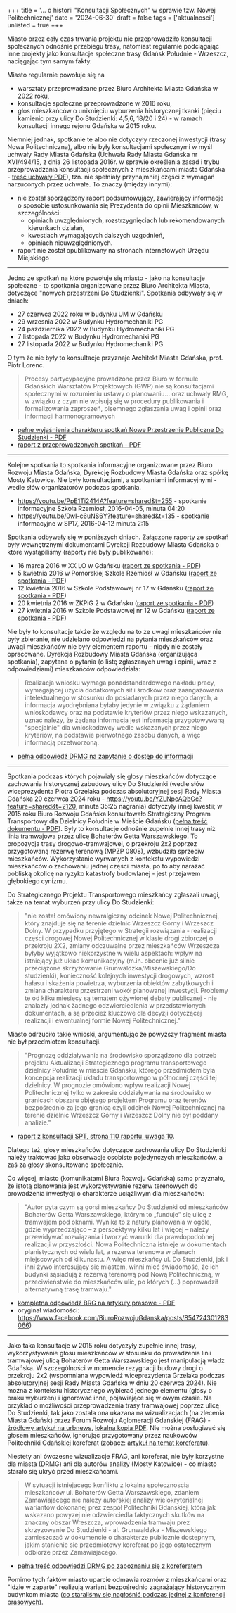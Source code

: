 +++
title = '... o historii "Konsultacji Społecznych" w sprawie tzw. Nowej Politechnicznej'
date = '2024-06-30'
draft = false
tags = ['aktualnosci']
unlisted = true
+++

Miasto przez cały czas trwania projektu nie przeprowadziło konsultacji społecznych odnośnie przebiegu trasy, natomiast regularnie podciągając inne projekty jako konsultacje społeczne trasy Gdańsk Południe - Wrzeszcz, naciągając tym samym fakty. 

<!--more-->

Miasto regularnie powołuje się na 
 - warsztaty przeprowadzane przez Biuro Architekta Miasta Gdańska w 2022 roku,
 - konsultacje społeczne przeprowadzone w 2016 roku,
 - głos mieszkańców o uniknięciu wyburzenia historycznej tkanki (pięciu kamienic przy ulicy Do Studzienki: 4,5,6, 18/20 i 24) - w ramach konsultacji innego rejonu Gdańska w 2015 roku. 

Niemniej jednak, spotkanie te albo nie dotyczyły rzeczonej inwestycji (trasy Nowa Politechniczna), albo nie były konsultacjami społecznymi w myśl uchwały Rady Miasta Gdańska (Uchwała Rady Miasta Gdańska nr XVI/494/15, z dnia 26 listopada 2016r. w sprawie określenia zasad i trybu przeprowadzania konsultacji społecznych z mieszkańcami miasta Gdańska - [treść uchwały PDF](Uchwala-Nr-XVI-494-15-Rady-Miasta-Gdanska.pdf)), tzn. nie spełniały przynajmniej części z wymagań narzuconych przez uchwałe. To znaczy (między innymi):
 - nie został sporządzony raport podsumowujący, zawierający informacje o sposobie ustosunkowania się Prezydenta do opinii Mieszkańców, w szczególności:
    - opiniach uwzględnionych, rozstrzygnięciach lub rekomendowanych kierunkach działań,
    - kwestiach wymagających dalszych uzgodnień,
    - opiniach nieuwzględnionych.
 - raport nie został opublikowany na stronach internetowych Urzędu Miejskiego

---

Jedno ze spotkań na które powołuje się miasto - jako na konsultacje społeczne - to spotkania organizowane przez Biuro Architekta Miasta, dotyczące "nowych przestrzeni Do Studzienki". Spotkania odbywały się w dniach:
* 27 czerwca 2022 roku w budynku UM w Gdańsku
* 29 wrzesnia 2022 w Budynku Hydromechaniki PG
* 24 października 2022 w Budynku Hydromechaniki PG
* 7 listopada 2022 w Budynku Hydromechaniki PG
* 27 listopada 2022 w Budynku Hydromechaniki PG

O tym że nie były to konsultacje przyznaje Architekt Miasta Gdańska, prof. Piotr Lorenc.
> Procesy partycypacyjne prowadzone przez Biuro w formule
Gdańskich Warsztatów Projektowych (GWP) nie są konsultacjami społecznymi w
rozumieniu ustawy o planowaniu... oraz uchwały RMG, w związku z czym nie wpisują się w
procedury publikowania i formalizowania zaproszeń, pisemnego zgłaszania uwag i opinii
oraz informacji harmonogramowych
* [pełne wyjaśnienia charakteru spotkań Nowe Przestrzenie Publiczne Do Studzienki - PDF](BAM_dostudzienki_odp.pdf)
* [raport z przeprowadzonych spotkań - PDF](BAM_dostudzienki_raport.pdf)

---

Kolejne spotkania to spotkania informacyjne organizowane przez Biuro Rozwoju Miasta Gdańska, Dyrekcję Rozbudowy Miasta Gdańska oraz spółkę Mosty Katowice. Nie były konsultacjami, a spotkaniami informacyjnymi - wedle słów organizatorów podczas spotkania.
* https://youtu.be/PpE1Ti2414A?feature=shared&t=255 - spotkanie informacyjne Szkoła Rzemiosł, 2016-04-05, minuta 04:20
* https://youtu.be/0wI-c6uNS6Y?feature=shared&t=135 - spotkanie informacyjne w SP17, 2016-04-12 minuta 2:15

Spotkania odbywały się w poniższych dniach. Załączone raporty ze spotkań były wewnętrznymi dokumentami Dyrekcji Rozbudowy Miasta Gdańska o które wystąpiliśmy (raporty nie były publikowane):
* 16 marca 2016 w XX LO w Gdańsku ([raport ze spotkania - PDF](1_raport_xx_lo_20160316.pdf))
* 5 kwietnia 2016 w Pomorskiej Szkole Rzemiosł w Gdańsku ([raport ze spotkania - PDF](2_raport_psr_20160405.pdf))
* 12 kwietnia 2016 w Szkole Podstawowej nr 17 w Gdańsku ([raport ze spotkania - PDF](3_raport_sp17_20160412.pdf))
* 20 kwietnia 2016 w ZKPiG 2 w Gdańsku ([raport ze spotkania - PDF](4_raport_sp85_20160420.pdf))
* 27 kwietnia 2016 w  Szkole Podstawowej nr 12 w Gdańsku ([raport ze spotkania - PDF](5_raport_sp12_20160427.pdf))

Nie były to konsultacje także że względu na to że uwagi mieszkańców nie były zbieranie, nie udzielano odpowiedzi na pytania mieszkańców oraz uwagi mieszkańców nie były elementem raportu - nigdy nie zostały opracowane. Dyrekcja Rozbudowy Miasta Gdańska (organizująca spotkania), zapytana o pytania (o listę zgłaszanych uwag i opinii, wraz z odpowiedziami) mieszkańców odpowiedziała:
> Realizacja wniosku wymaga ponadstandardowego nakładu pracy, wymagającej użycia dodatkowych sił i środków oraz zaangażowania intelektualnego w stosunku do posiadanych przez niego danych, a informacja wyodrębniana byłaby jedynie w związku z żądaniem wnioskodawcy oraz na podstawie kryteriów przez niego wskazanych, uznać należy, że żądana informacja jest informacją przygotowywaną "specjalnie" dla wnioskodawcy wedle wskazanych przez niego kryteriów, na podstawie pierwotnego zasobu danych, a więc informacją przetworzoną. 

* [pełna odpowiedź DRMG na zapytanie o dostęp do informacji](DRMG_raporty_ze_spotkan.pdf)

---

Spotkania podczas których pojawiały się głosy mieszkańców dotyczące zachowania historycznej zabudowy ulicy Do Studzienki (wedle słów wiceprezydenta Piotra Grzelaka podczas absolutoryjnej sesji Rady Miasta Gdańska 20 czerwca 2024 roku - https://youtu.be/YZLNpcAQbGc?feature=shared&t=2120, minuta 35:25 nagrania) dotyczyły innej kwestii; w 2015 roku Biuro Rozwoju Gdańska konsultowało Strategiczny Program Transportowy dla Dzielnicy Południe w Mieście Gdańsku ([pełna treść dokumentu - PDF](Aktualizacja__SPT.pdf)). Były to konsultacje odnośnie zupełnie innej trasy niż linia tramwajowa przez ulicę Bohaterów Getta Warszawskiego. To propozycja trasy drogowo-tramwajowej, o przekroju 2x2 poprzez przygotowaną rezerwę terenową (MPZP 0808), wzbudziła sprzeciw mieszkańców. Wykorzystanie wyrwanych z kontekstu wypowiedzi mieszkańców o zachowaniu jednej części miasta, po to aby narażać pobliską okolicę na ryzyko katastrofy budowlanej - jest przejawem głębokiego cynizmu.

Do Strategicznego Projektu Transportowego mieszkańcy zgłaszali uwagi, także na temat wyburzeń przy ulicy Do Studzienki:
> "nie został omówiony newralgiczny odcinek Nowej Politechnicznej, który znajduje się na terenie dzielnic Wrzeszcz Górny i Wrzeszcz Dolny. W przypadku przyjętego w Strategii rozwiązania - realizacji części drogowej Nowej Politechnicznej w klasie drogi zbiorczej o przekroju 2X2, zmiany odczuwalne przez mieszkańców Wrzeszcza byłyby wyjątkowo niekorzystne w wielu aspektach: wpływ na istniejący już układ komunikacyjny (m.in. obecnie już silnie przeciążone skrzyżowanie Grunwaldzka/Miszewskiego/Do studzienki), konieczność kolejnych inwestycji drogowych, wzrost hałasu i skażenia powietrza, wyburzenia obiektów zabytkowych i zmiana charakteru przestrzeni wokół planowanej inwestycji. Problemy te od kilku miesięcy są tematem ożywionej debaty publicznej - nie znalazły jednak żadnego odzwierciedlenia w przedstawionych dokumentach, a są przecież kluczowe dla decyzji dotyczącej realizacji i ewentualnej formie Nowej Politechnicznej."

Miasto odrzuciło takie wnioski, argumentując że powyższy fragment miasta nie był przedmiotem konsultacji.
> "Prognozę oddziaływania na środowisko sporządzono dla potrzeb projektu Aktualizacji Strategicznego programu transportowego dzielnicy Południe w mieście Gdańsku, którego przedmiotem była koncepcja realizacji układu transportowego w północnej części tej dzielnicy.
W prognozie omówiono wpływ realizacji Nowej Politechnicznej tylko w zakresie oddziaływania na środowisko w granicach obszaru objętego projektem Programu oraz terenów bezpośrednio za jego granicą czyli odcinek Nowej Politechnicznej na terenie dzielnic Wrzeszcz Górny i Wrzeszcz Dolny nie był poddany analizie." 

* [raport z konsultacji SPT, strona 110 raportu, uwaga 10](Aktualizacja__SPT.pdf). 

Dlatego też, głosy mieszkańców dotyczące zachowania ulicy Do Studzienki należy traktować jako obserwacje osobiste pojedynczych mieszkańców, a zaś za głosy skonsultowane społecznie. 

Co więcej, miasto (komunikatami Biura Rozwoju Gdańska) samo przyznało, że istotą planowania jest wykorzystywanie rezerw terenowych do prowadzenia inwestycji o charakterze uciążliwym dla mieszkańców:
> "Autor pyta czym są gorsi mieszkańcy Do Studzienki od mieszkańców Bohaterów Getta Warszawskiego, którym to „funduje” się ulicę z tramwajem pod oknami. Wynika to z natury planowania w ogóle, gdzie wyprzedzająco – z perspektywy kilku lat i więcej – należy przewidywać rozwiązania i tworzyć warunki dla prawdopodobnej realizacji w przyszłości. Nowa Politechniczna istnieje w dokumentach planistycznych od wielu lat, a rezerwa terenowa w planach miejscowych od kilkunastu. A więc mieszkańcy ul. Do Studzienki, jak i inni żywo interesujący się miastem, winni mieć świadomość, że ich budynki sąsiadują z rezerwą terenową pod Nową Politechniczną, w przeciwieństwie do mieszkańców ulic, po których (...) poprowadził alternatywną trasę tramwaju."

* [kompletna odpowiedź BRG na artykuły prasowe - PDF](2015.04_Biuro_Rozwoju_Gdansk_fb.pdf)
* oryginał wiadomości: https://www.facebook.com/BiuroRozwojuGdanska/posts/854724301283066)

---

Jako taka konsultacje w 2015 roku dotyczyły zupełnie innej trasy, wykorzystywanie głosu mieszkańców w stosunku do prowadzenia linii tramwajowej ulicą Bohaterów Getta Warszawskiego jest manipulacją władz Gdańska. W szczególności w momencie rezygnacji budowy drogi o przekroju 2x2 (wspomniana wypowiedź wiceprezydenta Grzelaka podczas absolutoryjnej sesji Rady Miasta Gdańska w dniu 20 czerwca 2024). 
Nie można z kontekstu historycznego wybierać jednego elementu (głosy o braku wyburzeń) i ignorować inne, pojawiające się w owym czasie. Na przykład o możliwości przeprowadzenia trasy tramwajowej poprzez ulicę Do Studzienki, tak jako została ona ukazana na wizualizacjach (na zlecenia Miasta Gdańsk) przez Forum Rozwoju Aglomeracji Gdańskiej (FRAG) - [źródłowy artykuł na urbnews](https://urbnews.pl/gdansk-jaka-bedzie-nowa-politechniczna/amp/), [lokalna kopia PDF](Gdansk_jaka_bedzie_nowa_politechniczna-urbnews.pl.pdf). Nie można posługiwać się głosem mieszkańców, ignorując przygotowany przez naukowców Politechniki Gdańskiej koreferat (zobacz: [artykuł na temat koreferatu](/kalendarium/2016-07-01_koreferat_politechniki_gdanskiej/)). 

Niestety ani ówczesne wizualizacje FRAG, ani koreferat, nie były korzystne dla miasta (DRMG) ani dla autorów analizy (Mosty Katowice) - co miasto starało się ukryć przed mieszkańcami. 
> W sytuacji istniejacego konfliktu z lokalna społecznoscia mieszkańców ul. Bohaterów Getta Warszawskiego, zdaniem Zamawiajacego nie nalezy autorskiej analizy wielokryterialnej wariantów dokonanej prez zespół Politechniki Gdanskiej, która jak wskazano powyzej nie odzwierciedla faktycznych skutków na znaczny obszar Wreszcza, wprowadzenia tramwaju prez skrzyzowanie Do Studzienki - al. Grunwaldzka - Miszewskiego zamieszczać w dokumencie o charakterze publicznie dostepnym, jakim stanienie sie przedmiotowy koreferat po jego ostatecznym odbiorze przez Zamawiajacego.
* [pełna treść odpowiedzi DRMG po zapoznaniu się z koreferatem](DRMG-koreferat20160722.pdf)

Pomimo tych faktów miasto uparcie odmawia rozmów z mieszkańcami oraz "idzie w zaparte" realizują wariant bezpośrednio zagrażający historycznym budynkom miasta ([co staraliśmy się nagłośnić podczas jednej z konferencji prasowych](/aktualnosci/2024-06-06_ryzyka_budowlane/)). 